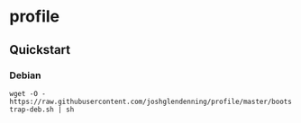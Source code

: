 profile
=======

## Quickstart

### Debian

`wget -O - https://raw.githubusercontent.com/joshglendenning/profile/master/bootstrap-deb.sh | sh`
